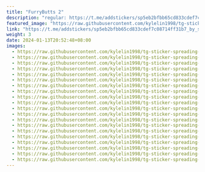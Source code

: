 ```yaml
---
title: "FurryButts 2"
description: "regular: https://t.me/addstickers/sp5eb2bfbb65cd833cdef7c08714ff31b7_by_stckrRobot"
featured_image: "https://raw.githubusercontent.com/kylelin1998/tg-sticker-spreading-worldwide-images/main/img/942e7387-3525-48f7-af5f-694ff891bfe3.jpg"
link: "https://t.me/addstickers/sp5eb2bfbb65cd833cdef7c08714ff31b7_by_stckrRobot"
weight: 3
date: 2024-01-13T20:52:48+08:00
images:
  - https://raw.githubusercontent.com/kylelin1998/tg-sticker-spreading-worldwide-images/main/img/942e7387-3525-48f7-af5f-694ff891bfe3.jpg
  - https://raw.githubusercontent.com/kylelin1998/tg-sticker-spreading-worldwide-images/main/img/67f6bf71-c14e-4375-ab56-076a23474415.jpg
  - https://raw.githubusercontent.com/kylelin1998/tg-sticker-spreading-worldwide-images/main/img/5586fc52-09d4-4c5b-90b2-e0ac623a674a.jpg
  - https://raw.githubusercontent.com/kylelin1998/tg-sticker-spreading-worldwide-images/main/img/13bdc655-4957-47be-a579-01b51fb3e396.jpg
  - https://raw.githubusercontent.com/kylelin1998/tg-sticker-spreading-worldwide-images/main/img/17c841ea-e550-4788-b927-a2eecbd833f3.jpg
  - https://raw.githubusercontent.com/kylelin1998/tg-sticker-spreading-worldwide-images/main/img/0a303a16-6795-44dc-a0dd-2b269942dc6e.jpg
  - https://raw.githubusercontent.com/kylelin1998/tg-sticker-spreading-worldwide-images/main/img/2993479f-8b52-4f31-94e5-b79b0ed5a5bf.jpg
  - https://raw.githubusercontent.com/kylelin1998/tg-sticker-spreading-worldwide-images/main/img/56c2b2e9-081b-4e65-872c-f238343911f6.jpg
  - https://raw.githubusercontent.com/kylelin1998/tg-sticker-spreading-worldwide-images/main/img/5eaec35b-f5f4-45d5-a9e2-49b05dd46aa6.jpg
  - https://raw.githubusercontent.com/kylelin1998/tg-sticker-spreading-worldwide-images/main/img/5125c066-b7ee-4c3d-acd8-4186d1bfef1b.jpg
  - https://raw.githubusercontent.com/kylelin1998/tg-sticker-spreading-worldwide-images/main/img/be276af6-301f-47f3-a10a-1b621cd7e6d9.jpg
  - https://raw.githubusercontent.com/kylelin1998/tg-sticker-spreading-worldwide-images/main/img/d01accdf-a998-4e09-8058-0ed9bc9f0e25.jpg
  - https://raw.githubusercontent.com/kylelin1998/tg-sticker-spreading-worldwide-images/main/img/7f638130-44ce-4631-bc4e-ea087fe34bb2.jpg
  - https://raw.githubusercontent.com/kylelin1998/tg-sticker-spreading-worldwide-images/main/img/820590e3-e2ab-4785-9315-8fedc38a855c.jpg
  - https://raw.githubusercontent.com/kylelin1998/tg-sticker-spreading-worldwide-images/main/img/bdbd441d-b28d-4aa4-b97e-b5f5e68e4ff8.jpg
  - https://raw.githubusercontent.com/kylelin1998/tg-sticker-spreading-worldwide-images/main/img/30a60d7e-7180-4dc2-8521-8e04615b005d.jpg
  - https://raw.githubusercontent.com/kylelin1998/tg-sticker-spreading-worldwide-images/main/img/3fb8c294-ec99-4f2c-9a37-a16fa7d35307.jpg
  - https://raw.githubusercontent.com/kylelin1998/tg-sticker-spreading-worldwide-images/main/img/0ba02727-fd2c-44c2-982a-29868e553740.jpg
  - https://raw.githubusercontent.com/kylelin1998/tg-sticker-spreading-worldwide-images/main/img/6007c212-e4a5-4ddd-bcf1-bf0b8c0c3ff5.jpg
  - https://raw.githubusercontent.com/kylelin1998/tg-sticker-spreading-worldwide-images/main/img/b422c379-896c-408f-b2bd-b9e6b9c0747a.jpg
---
```

